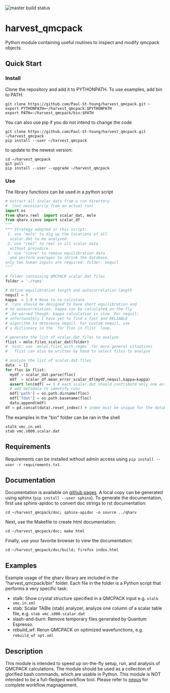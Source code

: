 ![master build status](https://api.travis-ci.org/Paul-St-Young/harvest_qmcpack.svg?branch=master)
# harvest_qmcpack
Python module containing useful routines to inspect and modify qmcpack objects.

## Quick Start

### Install
Clone the repository and add it to PYTHONPATH. To use examples, add bin to PATH.
```shell
git clone https://github.com/Paul-St-Young/harvest_qmcpack.git ~
export PYTHONPATH=~/harvest_qmcpack:$PYTHONPATH
export PATH=~/harvest_qmcpack/bin:$PATH
```

You can also use pip if you do not intend to change the code
```shell
git clone https://github.com/Paul-St-Young/harvest_qmcpack.git ~/harvest_qmcpack
pip install --user ~/harvest_qmcpack
```
to update to the newest version:
```shell
cd ~/harvest_qmcpack
git pull
pip install --user --upgrade ~/harvest_qmcpack
```

### Use
The library functions can be used in a python script
```python
# extract all scalar data from a run directory 
#  (not necessarily from an actual run)
import os
from qharv.reel  import scalar_dat, mole
from qharv.sieve import scalar_df
"""
*** Strategy adopted in this script:
 1. use "mole" to dig up the locations of all 
  scalar.dat to be analyzed.
 2. use "reel" to reel in all scalar data 
  without prejudice.
 3. use "sieve" to remove equilibration data 
  and perform averages to shrink the database.
only two human inputs are required: folder, nequil
"""

# folder containing QMCPACK scalar.dat files
folder = './runs'

# define equilibration length and autocorrelation length
nequil = 5
kappa  = 1.0 # None to re-calculate
#  runs should be designed to have short equilibration and
# no autocorrelation. kappa can be calculated on-the-fly
# ,be warned though: kappa calculation is slow. For nequil:
# unfortunately I have yet to find a fast and RELIABLE
# algorithm to determine nequil. For custom nequil, use
# a dictionary in the `for floc in flist` loop.

# generate the list of scalar.dat files to analyze
flist = mole.files_scalar_dat(folder)
#  hint: use `moles.files_with_regex` for more general situations
#   flist can also be written by hand to select files to analyze

# analyze the list of scalar.dat files
data  = []
for floc in flist:
  mydf = scalar_dat.parse(floc)
  mdf  = scalar_df.mean_error_scalar_df(mydf,nequil,kappa=kappa)
  assert len(mdf) == 1 # each scalar.dat should contribute only one entry
  # add metadata to identify runs
  mdf['path'] = os.path.dirname(floc)
  mdf['fdat'] = os.path.basename(floc)
  data.append(mdf)
df = pd.concat(data).reset_index() # index must be unique for the database to be saved
```

The examples in the "bin" folder can be ran in the shell
```shell
stalk vmc.in.xml
stab vmc.s000.scalar.dat
```

## Requirements
Requirements can be installed without admin access using `pip install --user -r requirements.txt`.

## Documentation
Documentation is available on [github pages][doc html]. A local copy can be generated using sphinx (`pip install --user sphinx`).
To generate the documentation, first use sphinx-apidoc to convert doc strings to rst documentation:
```shell
cd ~/harvest_qmcpack/doc; sphinx-apidoc -o source ../qharv
```
Next, use the Makefile to create html documentation:
```shell
cd ~/harvest_qmcpack/doc; make html
```
Finally, use your favorite browser to view the documentation:
```shell
cd ~/harvest_qmcpack/doc/build; firefox index.html
```

## Examples
Example usage of the qharv library are included in the "harvest_qmcpack/bin" folder. Each file in the folder is a Python script that performs a very specific task:
* stalk: Show crystal structure specified in a QMCPACK input e.g. `stalk vmc.in.xml`
* stab: Scalar TABle (stab) analyzer, analyze one column of a scalar table file, e.g. `stab vmc.s000.scalar.dat`
* slash-and-burn: Remove temporary files generated by Quantum Espresso.
* rebuild_wf: Rerun QMCPACK on optimized wavefunctions, e.g. `rebuild_wf opt.xml`

## Description
This module is intended to speed up on-the-fly setup, run, and analysis of QMCPACK calculations. The module should be used as a collection of glorified bash commands, which are usable in Python.
This module is NOT intended to be a full-fledged workflow tool. Please refer to [nexus][nexus] for complete workflow magnagement.

[nexus]:http://qmcpack.org/nexus/
[doc html]: https://paul-st-young.github.io/harvest_qmcpack/
